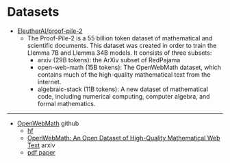 # Datasets

- [EleutherAI/proof-pile-2](https://huggingface.co/datasets/EleutherAI/proof-pile-2)
    - The Proof-Pile-2 is a 55 billion token dataset of mathematical and scientific documents. This dataset was created in order to train the Llemma 7B and Llemma 34B models. It consists of three subsets:
        - arxiv (29B tokens): the ArXiv subset of RedPajama
        - open-web-math (15B tokens): The OpenWebMath dataset, which contains much of the high-quality mathematical text from the internet.
        - algebraic-stack (11B tokens): A new dataset of mathematical code, including numerical computing, computer algebra, and formal mathematics.

---

- [OpenWebMath](https://github.com/keirp/OpenWebMath) github
    - [hf](https://huggingface.co/datasets/open-web-math/open-web-math)
    - [OpenWebMath: An Open Dataset of High-Quality Mathematical Web Text](https://arxiv.org/abs/2310.06786) arxiv
    - [pdf paper](https://arxiv.org/pdf/2310.06786)